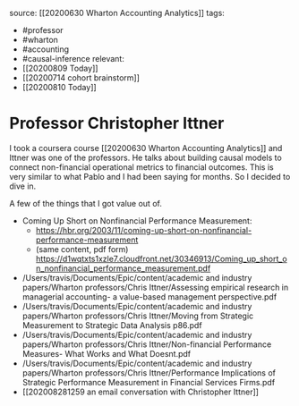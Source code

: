 source: [[20200630 Wharton Accounting Analytics]]
tags:
- #professor 
- #wharton 
- #accounting 
- #causal-inference 
relevant:
- [[20200809 Today]]
- [[20200714 cohort brainstorm]]
- [[20200810 Today]]

# Professor Christopher Ittner

I took a coursera course [[20200630 Wharton Accounting Analytics]] and Ittner was one of the professors. He talks about building causal models to connect non-financial operational metrics to financial outcomes. This is very similar to what Pablo and I had been saying for months. So I decided to dive in.

A few of the things that I got value out of.
- Coming Up Short on Nonfinancial Performance Measurement: 
	- https://hbr.org/2003/11/coming-up-short-on-nonfinancial-performance-measurement
	- (same content, pdf form) https://d1wqtxts1xzle7.cloudfront.net/30346913/Coming_up_short_on_nonfinancial_performance_measurement.pdf
- /Users/travis/Documents/Epic/content/academic and industry papers/Wharton professors/Chris Ittner/Assessing empirical research in managerial accounting- a value-based management perspective.pdf
- /Users/travis/Documents/Epic/content/academic and industry papers/Wharton professors/Chris Ittner/Moving from Strategic Measurement to Strategic Data Analysis p86.pdf
- /Users/travis/Documents/Epic/content/academic and industry papers/Wharton professors/Chris Ittner/Non-financial Performance Measures- What Works and What Doesnt.pdf
- /Users/travis/Documents/Epic/content/academic and industry papers/Wharton professors/Chris Ittner/Performance Implications of Strategic Performance Measurement in Financial Services Firms.pdf
- [[202008281259 an email conversation with Christopher Ittner]]



